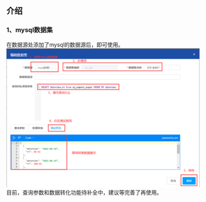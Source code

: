 ## 介绍
### 1、mysql数据集
在数据源处添加了mysql的数据源后，即可使用。
![img_1.png](../picture/dateset/img_1.png)
目前，查询参数和数据转化功能待补全中，建议等完善了再使用。

